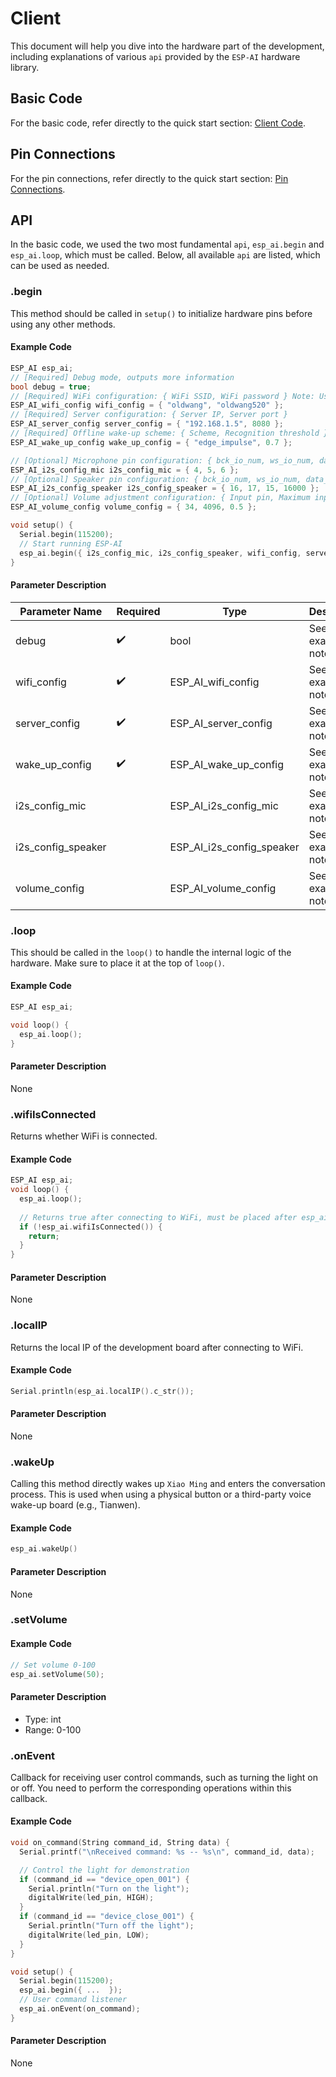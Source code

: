 # Client

This document will help you dive into the hardware part of the development, including explanations of various `api` provided by the `ESP-AI` hardware library.

## Basic Code

For the basic code, refer directly to the quick start section: <a href="start.html#client">Client Code</a>.

## Pin Connections

For the pin connections, refer directly to the quick start section: <a href="start.html#hardware-wiring-esp32-s3">Pin Connections</a>.

## API

In the basic code, we used the two most fundamental `api`, `esp_ai.begin` and `esp_ai.loop`, which must be called. Below, all available `api` are listed, which can be used as needed.

### .begin

This method should be called in `setup()` to initialize hardware pins before using any other methods.

#### Example Code
```c
ESP_AI esp_ai;  
// [Required] Debug mode, outputs more information
bool debug = true;
// [Required] WiFi configuration: { WiFi SSID, WiFi password } Note: Use double quotes!
ESP_AI_wifi_config wifi_config = { "oldwang", "oldwang520" };
// [Required] Server configuration: { Server IP, Server port }
ESP_AI_server_config server_config = { "192.168.1.5", 8080 };
// [Required] Offline wake-up scheme: { Scheme, Recognition threshold }, "edge_impulse" | "diy", use `esp_ai.wakeUp()` to wake up if "diy" is chosen
ESP_AI_wake_up_config wake_up_config = { "edge_impulse", 0.7 };

// [Optional] Microphone pin configuration: { bck_io_num, ws_io_num, data_in_num }
ESP_AI_i2s_config_mic i2s_config_mic = { 4, 5, 6 };
// [Optional] Speaker pin configuration: { bck_io_num, ws_io_num, data_in_num, Sampling rate }
ESP_AI_i2s_config_speaker i2s_config_speaker = { 16, 17, 15, 16000 };
// [Optional] Volume adjustment configuration: { Input pin, Maximum input value (1024|4096), Default volume (0-1) }
ESP_AI_volume_config volume_config = { 34, 4096, 0.5 };

void setup() {
  Serial.begin(115200);
  // Start running ESP-AI
  esp_ai.begin({ i2s_config_mic, i2s_config_speaker, wifi_config, server_config, wake_up_config, volume_config, debug }); 
}
```

#### Parameter Description

| Parameter Name      | Required | Type                      | Description    |
| ------------------  | -------- | ------------------------- | -------------- |
| debug               | ✔️       | bool                      | See example notes |
| wifi_config         | ✔️       | ESP_AI_wifi_config        | See example notes |
| server_config       | ✔️       | ESP_AI_server_config      | See example notes |
| wake_up_config      | ✔️       | ESP_AI_wake_up_config     | See example notes |
| i2s_config_mic      |          | ESP_AI_i2s_config_mic     | See example notes |
| i2s_config_speaker  |          | ESP_AI_i2s_config_speaker | See example notes |
| volume_config       |          | ESP_AI_volume_config      | See example notes |

### .loop

This should be called in the `loop()` to handle the internal logic of the hardware. Make sure to place it at the top of `loop()`.

#### Example Code
``` c
ESP_AI esp_ai;  

void loop() {
  esp_ai.loop();
}
```

#### Parameter Description
None

### .wifiIsConnected
Returns whether WiFi is connected.

#### Example Code
``` c
ESP_AI esp_ai;  
void loop() {
  esp_ai.loop();
  
  // Returns true after connecting to WiFi, must be placed after esp_ai.loop()
  if (!esp_ai.wifiIsConnected()) {
    return;
  }
}
```

#### Parameter Description
None

### .localIP
Returns the local IP of the development board after connecting to WiFi.

#### Example Code
``` c
Serial.println(esp_ai.localIP().c_str());
```

#### Parameter Description
None

### .wakeUp

Calling this method directly wakes up `Xiao Ming` and enters the conversation process. This is used when using a physical button or a third-party voice wake-up board (e.g., Tianwen).

#### Example Code
``` c
esp_ai.wakeUp()
```

#### Parameter Description
None

### .setVolume

#### Example Code
``` c
// Set volume 0-100
esp_ai.setVolume(50);
```

#### Parameter Description
- Type: int  
- Range: 0-100

### .onEvent
Callback for receiving user control commands, such as turning the light on or off. You need to perform the corresponding operations within this callback.

#### Example Code
``` c
void on_command(String command_id, String data) {
  Serial.printf("\nReceived command: %s -- %s\n", command_id, data);

  // Control the light for demonstration
  if (command_id == "device_open_001") {
    Serial.println("Turn on the light");
    digitalWrite(led_pin, HIGH);
  }
  if (command_id == "device_close_001") {
    Serial.println("Turn off the light");
    digitalWrite(led_pin, LOW);
  }
}

void setup() {
  Serial.begin(115200); 
  esp_ai.begin({ ...  });
  // User command listener
  esp_ai.onEvent(on_command);
}
```

#### Parameter Description
None